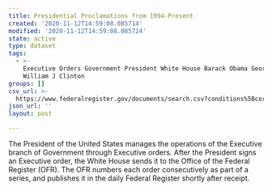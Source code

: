 ```yaml
---
title: Presidential Proclamations from 1994-Present
created: '2020-11-12T14:59:08.085714'
modified: '2020-11-12T14:59:08.085724'
state: active
type: dataset
tags:
  - >-
    Executive Orders Government President White House Barack Obama George W Bush
    William J Clinton
groups: []
csv_url: >-
  https://www.federalregister.gov/documents/search.csv?conditions%5Bcorrection%5D=0&conditions%5Bpresident%5D=william-j-clinton&conditions%5Bpresidential_document_type%5D=proclamation&conditions%5Bsigning_date%5D%5Byear%5D=&conditions%5Btype%5D=PRESDOCU&fields%5B%5D=citation&fields%5B%5D=document_number&fields%5B%5D=end_page&fields%5B%5D=html_url&fields%5B%5D=pdf_url&fields%5B%5D=type&fields%5B%5D=subtype&fields%5B%5D=publication_date&fields%5B%5D=signing_date&fields%5B%5D=start_page&fields%5B%5D=title&fields%5B%5D=disposition_notes&fields%5B%5D=proclamation_number&order=proclamation_number&per_page=1000
json_url: ''
layout: post

---
```

The President of the United States manages the operations of the Executive branch of Government through Executive orders. After the President signs an Executive order, the White House sends it to the Office of the Federal Register (OFR). The OFR numbers each order consecutively as part of a series, and publishes it in the daily Federal Register shortly after receipt.
